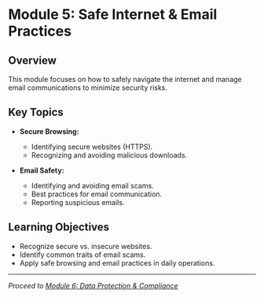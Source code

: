 # Module 5: Safe Internet & Email Practices

## Overview
This module focuses on how to safely navigate the internet and manage email communications to minimize security risks.

## Key Topics
- **Secure Browsing:**  
  - Identifying secure websites (HTTPS).
  - Recognizing and avoiding malicious downloads.
  
- **Email Safety:**  
  - Identifying and avoiding email scams.
  - Best practices for email communication.
  - Reporting suspicious emails.

## Learning Objectives
- Recognize secure vs. insecure websites.
- Identify common traits of email scams.
- Apply safe browsing and email practices in daily operations.

---

*Proceed to [Module 6: Data Protection & Compliance](06-data-protection.md)*
